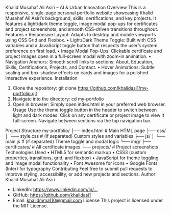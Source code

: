 Khalid Musahaf Ali Asiri – AI & Urban Innovation
Overview
This is a responsive, single-page personal portfolio website showcasing Khalid Musahaf Ali Asiri’s background, skills, certifications, and key projects. It features a light/dark theme toggle, image modal pop-ups for certificates and project screenshots,
and smooth CSS-driven transitions throughout.
Features
•	Responsive Layout: Adapts to desktop and mobile viewports using CSS Grid and Flexbox.
•	Light/Dark Theme Toggle: Built with CSS variables and a JavaScript toggle button that respects the user’s system preference on first load.
•	Image Modal Pop-Ups: Clickable certificate and project images open in a full-screen modal with zoom-in animation.
•	Navigation Anchors: Smooth scroll links to sections: About, Education, Skills, Certifications, Projects, and Contact.
•	Hover Animations: Subtle scaling and box-shadow effects on cards and images for a polished interactive experience.
Installation
1. Clone the repository:
   git clone https://github.com/khalidasi1/my-portfolio.git
2. Navigate into the directory:
   cd my-portfolio
3. Open in browser:
   Simply open index.html in your preferred web browser.
Usage
Use the theme toggle button in the header to switch between light and dark modes. Click on any certificate or project image to view it full-screen. Navigate between sections via the top navigation bar.



Project Structure
my-portfolio/
├── index.html           # Main HTML page
├── css/
│   └── style.css        # (if separated) Custom styles and variables
├── js/
│   └── main.js          # (if separated) Theme toggle and modal logic
└── img/
    ├── certificates/    # All certificate images
    └── projects/        # Project screenshots
Technologies Used
•	HTML5 for semantic markup
•	CSS3 (custom properties, transitions, grid, and flexbox)
•	JavaScript for theme toggling and image modal functionality
•	Font Awesome for icons
•	Google Fonts (Inter) for typography
Contributing
Feel free to submit pull requests to improve styling, accessibility, or add new projects and sections.
Author
Khalid Musahaf Ali Asiri
- LinkedIn: https://www.linkedin.com/in/…
- GitHub: https://github.com/khalidasi1
- Email: khalidmma110@gmail.com
License
This project is licensed under the MIT License.
